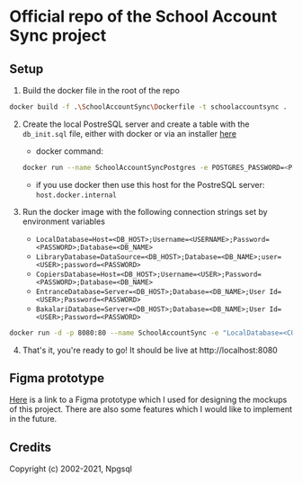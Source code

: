 # Official repo of the School Account Sync project

## Setup

1. Build the docker file in the root of the repo

```bash
docker build -f .\SchoolAccountSync\Dockerfile -t schoolaccountsync .
```

2. Create the local PostreSQL server and create a table with the `db_init.sql` file, either with docker or via an installer [here](https://www.postgresql.org/download/)

   - docker command:

   ```bash
   docker run --name SchoolAccountSyncPostgres -e POSTGRES_PASSWORD=<PASSWORD> -d postgres
   ```

   - if you use docker then use this host for the PostreSQL server: `host.docker.internal`

3. Run the docker image with the following connection strings set by environment variables
   - `LocalDatabase=Host=<DB_HOST>;Username=<USERNAME>;Password=<PASSWORD>;Database=<DB_NAME>`
   - `LibraryDatabase=DataSource=<DB_HOST>;Database=<DB_NAME>;user=<USER>;password=<PASSWORD>`
   - `CopiersDatabase=Host=<DB_HOST>;Username=<USER>;Password=<PASSWORD>;Database=<DB_NAME>`
   - `EntranceDatabase=Server=<DB_HOST>;Database=<DB_NAME>;User Id=<USER>;Password=<PASSWORD>`
   - `BakalariDatabase=Server=<DB_HOST>;Database=<DB_NAME>;User Id=<USER>;Password=<PASSWORD>`

```bash
docker run -d -p 8080:80 --name SchoolAccountSync -e "LocalDatabase=<CONNECTIONSTRING_POSTGRESQL>" -e "LibraryDatabase=<CONNECTIONSTRING_FIREBIRD>" -e "BakalariDatabase=<CONNECTIONSTRING_MSSQL>" -e "EntranceDatabase=<CONNECTIONSTRING_MSSQL>" -e "CopiersDatabase=<CONNECTIONSTRING_POSTGRESQL>" schoolaccountsync
```

4. That's it, you're ready to go! It should be live at http://localhost:8080

## Figma prototype

[Here](https://www.figma.com/file/mFCFlVOrO4ITENEnLbXY3G/School-Account-Sync?node-id=0%3A1) is a link to a Figma prototype which I used for designing the mockups of this project. There are also some features which I would like to implement in the future.

## Credits

Copyright (c) 2002-2021, Npgsql
